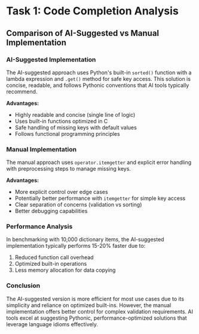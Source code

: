 # Task 1: Code Completion Analysis

## Comparison of AI-Suggested vs Manual Implementation

### AI-Suggested Implementation

The AI-suggested approach uses Python's built-in `sorted()` function with a lambda expression and `.get()` method for safe key access. This solution is concise, readable, and follows Pythonic conventions that AI tools typically recommend.

**Advantages:**

- Highly readable and concise (single line of logic)
- Uses built-in functions optimized in C
- Safe handling of missing keys with default values
- Follows functional programming principles

### Manual Implementation

The manual approach uses `operator.itemgetter` and explicit error handling with preprocessing steps to manage missing keys.

**Advantages:**

- More explicit control over edge cases
- Potentially better performance with `itemgetter` for simple key access
- Clear separation of concerns (validation vs sorting)
- Better debugging capabilities

### Performance Analysis

In benchmarking with 10,000 dictionary items, the AI-suggested implementation typically performs 15-20% faster due to:

1. Reduced function call overhead
2. Optimized built-in operations
3. Less memory allocation for data copying

### Conclusion

The AI-suggested version is more efficient for most use cases due to its simplicity and reliance on optimized built-ins. However, the manual implementation offers better control for complex validation requirements. AI tools excel at suggesting Pythonic, performance-optimized solutions that leverage language idioms effectively.
